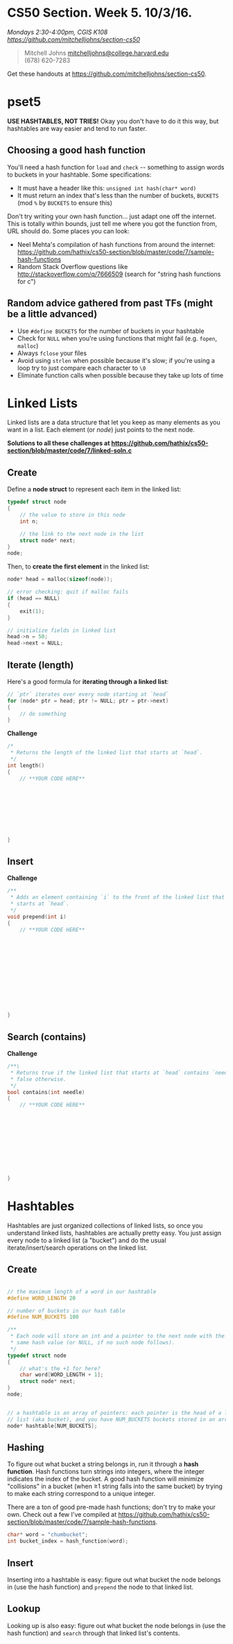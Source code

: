 # CS50 Section. Week 5. 10/3/16.
*Mondays 2:30-4:00pm, CGIS K108*  
*<https://github.com/mitchelljohns/section-cs50>*

> Mitchell Johns 
> mitchelljohns@college.harvard.edu  
> (678) 620-7283

Get these handouts at <https://github.com/mitchelljohns/section-cs50>.

# pset5

**USE HASHTABLES, NOT TRIES!** Okay you don't have to do it this way, but hashtables are way easier and tend to run faster.

## Choosing a good hash function

You'll need a hash function for `load` and `check` -- something to assign words to buckets in your hashtable. Some specifications:

* It must have a header like this: `unsigned int hash(char* word)`
* It must return an index that's less than the number of buckets, `BUCKETS` (mod `%` by `BUCKETS` to ensure this)

Don't try writing your own hash function... just adapt one off the internet. 
This is totally within bounds, just tell me where you got the function from, URL should do.
Some places you can look:

* Neel Mehta's compilation of hash functions from around the internet: <https://github.com/hathix/cs50-section/blob/master/code/7/sample-hash-functions>
* Random Stack Overflow questions like <http://stackoverflow.com/q/7666509> (search for "string hash functions for c")

## Random advice gathered from past TFs (might be a little advanced)

* Use `#define BUCKETS` for the number of buckets in your hashtable
* Check for `NULL` when you're using functions that might fail (e.g. `fopen`, `malloc`)
* Always `fclose` your files
* Avoid using `strlen` when possible because it's slow; if you're using a loop try to just compare each character to `\0`
* Eliminate function calls when possible because they take up lots of time

# Linked Lists

Linked lists are a data structure that let you keep as many elements as you want in a list. Each element (or *node*) just points to the next node.

**Solutions to all these challenges at <https://github.com/hathix/cs50-section/blob/master/code/7/linked-soln.c>**

## Create

Define a **node struct** to represent each item in the linked list:

```c
typedef struct node
{
    // the value to store in this node
    int n;

    // the link to the next node in the list
    struct node* next;
}
node;
```

Then, to **create the first element** in the linked list:

```c
node* head = malloc(sizeof(node));

// error checking: quit if malloc fails
if (head == NULL)
{
    exit(1);
}

// initialize fields in linked list
head->n = 50;
head->next = NULL;
```

## Iterate (length)

Here's a good formula for **iterating through a linked list**:

```c
// `ptr` iterates over every node starting at `head`
for (node* ptr = head; ptr != NULL; ptr = ptr->next)
{
    // do something
}
```

**Challenge**

```c
/*
 * Returns the length of the linked list that starts at `head`.
 */
int length()
{
    // **YOUR CODE HERE**









}
```

## Insert

**Challenge**

```c
/**
 * Adds an element containing `i` to the front of the linked list that
 * starts at `head`.
 */
void prepend(int i)
{
    // **YOUR CODE HERE**













}
```

## Search (contains)

**Challenge**

```c
/**\
 * Returns true if the linked list that starts at `head` contains `needle`,
 * false otherwise.
 */
bool contains(int needle)
{
    // **YOUR CODE HERE**











}
```


# Hashtables

Hashtables are just organized collections of linked lists, so once you understand linked lists, hashtables are actually pretty easy. You just assign every node to a linked list (a "bucket") and do the usual iterate/insert/search operations on the linked list.

## Create

```c

// the maximum length of a word in our hashtable
#define WORD_LENGTH 20

// number of buckets in our hash table
#define NUM_BUCKETS 100

/**
 * Each node will store an int and a pointer to the next node with the
 * same hash value (or NULL, if no such node follows).
 */
typedef struct node
{
    // what's the +1 for here?
    char word[WORD_LENGTH + 1];
    struct node* next;
}
node;


// a hashtable is an array of pointers: each pointer is the head of a linked
// list (aka bucket), and you have NUM_BUCKETS buckets stored in an array
node* hashtable[NUM_BUCKETS];
```

## Hashing

To figure out what bucket a string belongs in, run it through a **hash function**. Hash functions turn strings into integers, where the integer indicates the index of the bucket. A good hash function will minimize "collisions" in a bucket (when ≥1 string falls into the same bucket) by trying to make each string correspond to a unique integer.

There are a ton of good pre-made hash functions; don't try to make your own. Check out a few I've compiled at <https://github.com/hathix/cs50-section/blob/master/code/7/sample-hash-functions>.

```c
char* word = "chumbucket";
int bucket_index = hash_function(word);
```

## Insert

Inserting into a hashtable is easy: figure out what bucket the node belongs in (use the hash function) and `prepend` the node to that linked list.

## Lookup

Looking up is also easy: figure out what bucket the node belongs in (use the hash function) and `search` through that linked list's contents.
